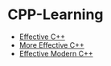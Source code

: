# CPP-Learning

- [Effective C++](./EffectiveCpp/EffectiveCpp.md)
- [More Effective C++](./MoreEffectiveCpp/MoreEffectiveCpp.md)
- [Effective Modern C++](./EffectiveModernCpp/EffectiveModernCpp.md)

